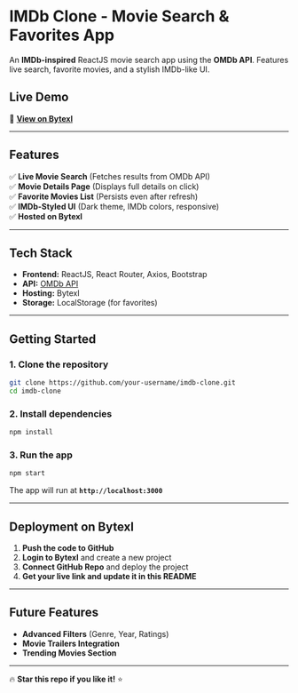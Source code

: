 #  IMDb Clone - Movie Search & Favorites App  

An **IMDb-inspired** ReactJS movie search app using the **OMDb API**. Features live search, favorite movies, and a stylish IMDb-like UI.  

##  Live Demo  
🔗 **[View on Bytexl](https://your-bytexl-url.com)**  

---



##  **Features**  
✅ **Live Movie Search** (Fetches results from OMDb API)  
✅ **Movie Details Page** (Displays full details on click)  
✅ **Favorite Movies List** (Persists even after refresh)  
✅ **IMDb-Styled UI** (Dark theme, IMDb colors, responsive)  
✅ **Hosted on Bytexl**  

---

##  **Tech Stack**  
- **Frontend:** ReactJS, React Router, Axios, Bootstrap  
- **API:** [OMDb API](https://www.omdbapi.com/)  
- **Hosting:** Bytexl  
- **Storage:** LocalStorage (for favorites)  

---

##  **Getting Started**  

###  **1. Clone the repository**  
```sh
git clone https://github.com/your-username/imdb-clone.git
cd imdb-clone
```

###  **2. Install dependencies**  
```sh
npm install
```

###  **3. Run the app**  
```sh
npm start
```
The app will run at **`http://localhost:3000`**  

---


##  **Deployment on Bytexl**  
1. **Push the code to GitHub**  
2. **Login to Bytexl** and create a new project  
3. **Connect GitHub Repo** and deploy the project  
4. **Get your live link and update it in this README**  

---

##  **Future Features**  
-  **Advanced Filters** (Genre, Year, Ratings)  
-  **Movie Trailers Integration**  
-  **Trending Movies Section**  

---


🔥 **Star this repo if you like it!** ⭐  

